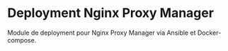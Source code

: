 # Deployment Nginx Proxy Manager
Module de deployment pour Nginx Proxy Manager via Ansible et Docker-compose.
